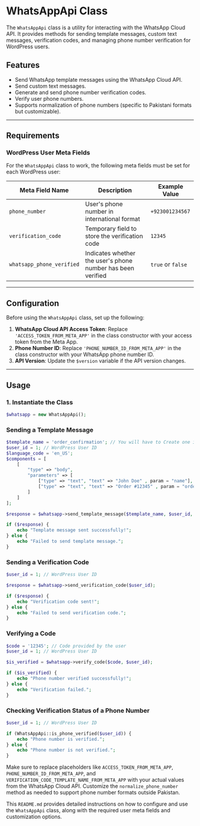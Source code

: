 # WhatsAppApi Class

The `WhatsAppApi` class is a utility for interacting with the WhatsApp Cloud API. It provides methods for sending template messages, custom text messages, verification codes, and managing phone number verification for WordPress users.

## Features

- Send WhatsApp template messages using the WhatsApp Cloud API.
- Send custom text messages.
- Generate and send phone number verification codes.
- Verify user phone numbers.
- Supports normalization of phone numbers (specific to Pakistani formats but customizable).

---

## Requirements

### WordPress User Meta Fields

For the `WhatsAppApi` class to work, the following meta fields must be set for each WordPress user:

| Meta Field Name         | Description                               | Example Value      |
|-------------------------|-------------------------------------------|--------------------|
| `phone_number`          | User's phone number in international format | `+923001234567`   |
| `verification_code`     | Temporary field to store the verification code | `12345`          |
| `whatsapp_phone_verified` | Indicates whether the user's phone number has been verified | `true` or `false` |

---

## Configuration

Before using the `WhatsAppApi` class, set up the following:

1. **WhatsApp Cloud API Access Token**: Replace `'ACCESS_TOKEN_FROM_META_APP'` in the class constructor with your access token from the Meta App.
2. **Phone Number ID**: Replace `'PHONE_NUMBER_ID_FROM_META_APP'` in the class constructor with your WhatsApp phone number ID.
3. **API Version**: Update the `$version` variable if the API version changes.

---

## Usage

### 1. Instantiate the Class

```php
$whatsapp = new WhatsAppApi();
```
### Sending a Template Message
```php
$template_name = 'order_confirmation'; // You will have to Create one in Meta Account APP
$user_id = 1; // WordPress User ID
$language_code = 'en_US';
$components = [
    [
        "type" => "body",
        "parameters" => [
            ["type" => "text", "text" => "John Doe" , param = "name"], // Name
            ["type" => "text", "text" => "Order #12345" , param = "order_details"], // Order Details
        ]
    ]
];

$response = $whatsapp->send_template_message($template_name, $user_id, $components, $language_code);

if ($response) {
    echo "Template message sent successfully!";
} else {
    echo "Failed to send template message.";
}
```
### Sending a Verification Code

```php
$user_id = 1; // WordPress User ID

$response = $whatsapp->send_verification_code($user_id);

if ($response) {
    echo "Verification code sent!";
} else {
    echo "Failed to send verification code.";
}
```
### Verifying a Code
```php 
$code = '12345'; // Code provided by the user
$user_id = 1; // WordPress User ID

$is_verified = $whatsapp->verify_code($code, $user_id);

if ($is_verified) {
    echo "Phone number verified successfully!";
} else {
    echo "Verification failed.";
}
```
### Checking Verification Status of a Phone Number
```php
$user_id = 1; // WordPress User ID

if (WhatsAppApi::is_phone_verified($user_id)) {
    echo "Phone number is verified.";
} else {
    echo "Phone number is not verified.";
}
```
Make sure to replace placeholders like `ACCESS_TOKEN_FROM_META_APP`, `PHONE_NUMBER_ID_FROM_META_APP`, and `VERIFICATION_CODE_TEMPLATE_NAME_FROM_META_APP` with your actual values from the WhatsApp Cloud API.
Customize the `normalize_phone_number` method as needed to support phone number formats outside Pakistan.


This `README.md` provides detailed instructions on how to configure and use the `WhatsAppApi` class, along with the required user meta fields and customization options.

